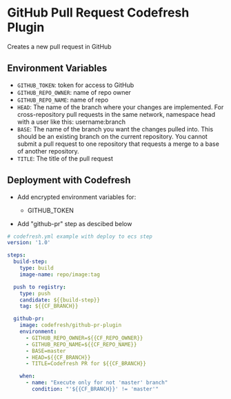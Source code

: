 # GitHub Pull Request Codefresh Plugin

Creates a new pull request in GitHub

## Environment Variables

- `GITHUB_TOKEN`: token for access to GitHub
- `GITHUB_REPO_OWNER`: name of repo owner
- `GITHUB_REPO_NAME`: name of repo
- `HEAD`: The name of the branch where your changes are implemented. For cross-repository pull requests in the same network, namespace head with a user like this: username:branch
- `BASE`: The name of the branch you want the changes pulled into. This should be an existing branch on the current repository. You cannot submit a pull request to one repository that requests a merge to a base of another repository.
- `TITLE`: The title of the pull request

## Deployment with Codefresh
- Add encrypted environment variables for:
     * GITHUB_TOKEN

- Add "github-pr" step as descibed below

```yaml
# codefresh.yml example with deploy to ecs step
version: '1.0'

steps:
  build-step:
    type: build
    image-name: repo/image:tag

  push to registry:
    type: push
    candidate: ${{build-step}}
    tag: ${{CF_BRANCH}}

  github-pr:
    image: codefresh/github-pr-plugin
    environment:
      - GITHUB_REPO_OWNER=${{CF_REPO_OWNER}}
      - GITHUB_REPO_NAME=${{CF_REPO_NAME}}
      - BASE=master
      - HEAD=${{CF_BRANCH}}
      - TITLE=Codefresh PR for ${{CF_BRANCH}}

    when:
      - name: "Execute only for not 'master' branch"
        condition: "'${{CF_BRANCH}}' != 'master'"

```
